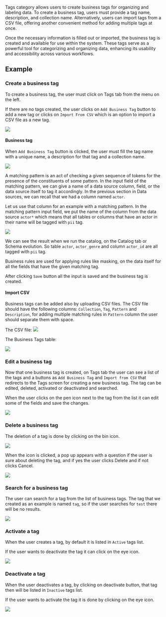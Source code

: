 Tags category allows users to create business tags for organizing and labeling data. To create a business tag, users must provide a tag name, description, and collection name. Alternatively, users can import tags from a CSV file, offering another convenient method for adding multiple tags at once.

Once the necessary information is filled out or imported, the business tag is created and available for use within the system. These tags serve as a powerful tool for categorizing and organizing data, enhancing its usability and accessibility across various workflows.

## Example

### Create a business tag

To create a business tag, the user must click on Tags tab from the menu on the left.

If there are no tags created, the user clicks on `Add Business Tag` button to add a new tag or clicks on `Import From CSV` which is an option to import a CSV file as a new tag.

![](../images/tags/addBusinessTag.png)

#### Business tag

When `Add Business Tag` button is clicked, the user must fill the tag name with a unique name, a description for that tag and a collection name.

![](../images/tags/tagFields.png)

A matching pattern is an act of checking a given sequence of tokens for the presence of the constituents of some pattern. In the input field of the matching pattern, we can give a name of a data source column, field, or the data source itself to tag it accordingly. 
In the previous section in Data sources, we can recall that we had a column named `actor`.

Let us use that column for an example with a matching pattern.
In the matching pattern input field, we put the name of the column from the data source `actor*` which means that all tables or columns that have an actor in their name will be tagged with `pii` tag.

![](../images/tags/matchingpattern.png)

We can see the result when we run the catalog, on the Catalog tab or Schema evolution. So table `actor`, `actor_genre` and column `actor_id` are all tagged with `pii` tag.


Business rules are used for applying rules like masking, on the data itself for all the fields that have the given matching tag.

After clicking `Save` button all the input is saved and the business tag is created.

#### Import CSV

Business tags can be added also by uploading CSV files. The CSV file should have the following columns: `Collection`, `Tag`, `Pattern` and `Description`, for adding multiple matching rules in `Pattern` column the user should separate them with space.

The CSV file:
![](../images/tags/importFromCSV.png)

The Business Tags table:

![](../images/tags/csvTags.png)

### Edit a business tag

Now that one business tag is created, on Tags tab the user can see a list of the tags and a buttons as `Add Business Tag` and `Import from CSV` that redirects to the Tags screen for creating a new business tag. The tag can be edited, deleted, activated or deactivated and searched.

When the user clicks on the pen icon next to the tag from the list it can edit some of the fields and save the changes.

![](../images/tags/editbusinesstag.png)

### Delete a business tag

The deletion of a tag is done by clicking on the bin icon.

![](../images/tags/deletetag.png)

When the icon is clicked, a pop up appears with a question if the user is sure about deleting the tag, and if yes the user clicks Delete and if not clicks Cancel.

![](../images/tags/deletetagquestion.png)

### Search for a business tag

The user can search for a tag from the list of business tags. The tag that we created as an example is named `tag`, so if the user searches for `test` there will be no results.

![](../images/tags/searchtag.png)

### Activate a tag

When the user creates a tag, by default it is listed in `Active` tags list.

If the user wants to deactivate the tag it can click on the eye icon.

![](../images/tags/activeTag.png)

### Deactivate a tag

When the user deactivates a tag, by clicking on deactivate button, that tag then will be listed in `Inactive` tags list.

If the user wants to activate the tag it is done by clicking on the eye icon.

![](../images/tags/inactiveTag.png)
